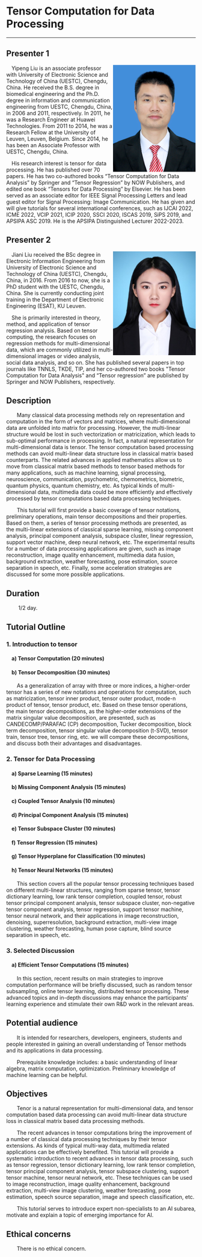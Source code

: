 # Tensor Computation for Data Processing   

----------------------------------
  
## Presenter 1

<img align="right" src="https://github.com/yipengliu/ijcai2022tutorial/raw/gh-pages/image.png" alt="drawing" width="220"/>

&emsp;Yipeng Liu is an associate professor with University of Electronic Science and Technology of China (UESTC), Chengdu, China. He received the B.S. degree in biomedical engineering and the Ph.D. degree in information and communication engineering from UESTC, Chengdu, China, in 2006 and 2011, respectively. In 2011, he was a Research Engineer at Huawei Technologies. From 2011 to 2014, he was a Research Fellow at the University of Leuven, Leuven, Belgium. Since 2014, he has been an Associate Professor with UESTC, Chengdu, China. 

&emsp;His research interest is tensor for data processing. He has published over 70 papers. He has two co-authored books “Tensor Computation for Data Analysis” by Springer and “Tensor Regression” by NOW Publishers, and edited one book “Tensors for Data Processing” by Elsevier. He has been served as an associate editor for IEEE Signal Processing Letters and lead guest editor for Signal Processing: Image Communication. He has given and will give tutorials for several international conferences, such as IJCAI 2022, ICME 2022, VCIP 2021, ICIP 2020, SSCI 2020, ISCAS 2019, SiPS 2019, and APSIPA ASC 2019. He is the APSIPA Distinguished Lecturer 2022-2023.

## Presenter 2

<img align="right" src="https://github.com/yipengliu/ijcai2022tutorial/raw/gh-pages/liujiani2.png" alt="drawing" width="220"/> 

&emsp;Jiani Liu received the BSc degree in Electronic Information Engineering from University of Electronic Science and Technology of China (UESTC), Chengdu, China, in 2016. From 2016 to now, she is a PhD student with the UESTC, Chengdu, China. She is currently conducting joint training in the Department of Electronic Engineering (ESAT), KU Leuven.

&emsp;She is primarily interested in theory, method, and application of tensor regression analysis. Based on tensor computing, the research focuses on regression methods for multi-dimensional data, which are commonly utilized in multi-dimensional images or video analysis, social data analysis, and so on. She has published several papers in top journals like TNNLS, TKDE, TIP, and her co-authored two books "Tensor Computation for Data Analysis"  and “Tensor regression” are published by Springer and NOW Publishers, respectively.


## Description


&emsp;&emsp;Many classical data processing methods rely on representation and computation in the form of vectors and matrices, where multi-dimensional data are unfolded into matrix for processing. However, the multi-linear structure would be lost in such vectorization or matricization, which leads to sub-optimal performance in processing. In fact, a natural representation for multi-dimensional data is tensor. The tensor computation based processing methods can avoid multi-linear data structure loss in classical matrix based counterparts. The related advances in applied mathematics allow us to move from classical matrix based methods to tensor based methods for many applications, such as machine learning, signal processing, neuroscience, communication, psychometric, chemometrics, biometric, quantum physics, quantum chemistry, etc. As typical kinds of multi-dimensional data, multimedia data could be more efficiently and effectively processed by tensor computations based data processing techniques.


&emsp;&emsp;This tutorial will first provide a basic coverage of tensor notations, preliminary operations, main tensor decompositions and their properties. Based on them, a series of tensor processing methods are presented, as the multi-linear extensions of classical sparse learning, missing component analysis, principal component analysis, subspace cluster, linear regression, support vector machine, deep neural network, etc. The experimental results for a number of data processing applications are given, such as image reconstruction, image quality enhancement, multimedia data fusion, background extraction, weather forecasting, pose estimation, source separation in speech, etc. Finally, some acceleration strategies are discussed for some more possible applications.


## Duration  

&emsp;&emsp; 1/2 day.
  
  
## Tutorial Outline
### 1.	Introduction to tensor
####   &emsp;a)	Tensor Computation (20 minutes)
####   &emsp;b)	Tensor Decomposition (30 minutes)


&emsp;&emsp;As a generalization of array with three or more indices, a higher-order tensor has a series of new notations and operations for computation, such as matricization, tensor inner product, tensor outer product, mode-n product of tensor, tensor product, etc. Based on these tensor operations, the main tensor decompositions, as the higher-order extensions of the matrix singular value decomposition, are presented, such as CANDECOMP/PARAFAC (CP) decomposition, Tucker decomposition, block term decomposition, tensor singular value decomposition (t-SVD), tensor train, tensor tree, tensor ring, etc. we will compare these decompositions, and discuss both their advantages and disadvantages.


### 2.	Tensor for Data Processing
#### &emsp;a)	Sparse Learning (15 minutes)
#### &emsp;b)	Missing Component Analysis (15 minutes)
#### &emsp;c)	Coupled Tensor Analysis (10 minutes)
#### &emsp;d)	Principal Component Analysis (15 minutes)
#### &emsp;e)	Tensor Subspace Cluster (10 minutes)
#### &emsp;f)	Tensor Regression (15 minutes) 
#### &emsp;g)	Tensor Hyperplane for Classification (10 minutes)
#### &emsp;h)	Tensor Neural Networks (15 minutes)

&emsp;&emsp;This section covers all the popular tensor processing techniques based on different multi-linear structures, ranging from sparse tensor, tensor dictionary learning, low rank tensor completion, coupled tensor, robust tensor principal component analysis, tensor subspace cluster, non-negative tensor component analysis, tensor regression, support tensor machine, tensor neural network, and their applications in image reconstruction, denoising, superresolution, background extraction, multi-view image clustering, weather forecasting, human pose capture, blind source separation in speech, etc. 


### 3.	Selected Discussion
#### &emsp;a)	Efficient Tensor Computations (15 minutes)

&emsp;&emsp;In this section, recent results on main strategies to improve computation performance will be briefly discussed, such as random tensor subsampling, online tensor learning, distributed tensor processing. These advanced topics and in-depth discussions may enhance the participants’ learning experience and stimulate their own R&D work in the relevant areas.


## Potential audience

&emsp;&emsp;It is intended for researchers, developers, engineers, students and people interested in gaining an overall understanding of Tensor methods and its applications in data processing.

&emsp;&emsp;Prerequisite knowledge includes: a basic understanding of linear algebra, matrix computation, optimization. Preliminary knowledge of machine learning can be helpful.


## Objectives

&emsp;&emsp;Tenor is a natural representation for multi-dimensional data, and tensor computation based data processing can avoid multi-linear data structure loss in classical matrix based data processing methods. 

&emsp;&emsp;The recent advances in tensor computations bring the improvement of a number of classical data processing techniques by their tensor extensions. As kinds of typical multi-way data, multimedia related applications can be effectively benefited. This tutorial will provide a systematic introduction to recent advances in tensor data processing, such as tensor regression, tensor dictionary learning, low rank tensor completion, tensor principal component analysis, tensor subspace clustering, support tensor machine, tensor neural network, etc. These techniques can be used to image reconstruction, image quality enhancement, background extraction, multi-view image clustering, weather forecasting, pose estimation, speech source separation, image and speech classification, etc.

&emsp;&emsp;This tutorial serves to introduce expert non-specialists to an AI subarea, motivate and explain a topic of emerging importance for AI.

## Ethical concerns

&emsp;&emsp;There is no ethical concern.


